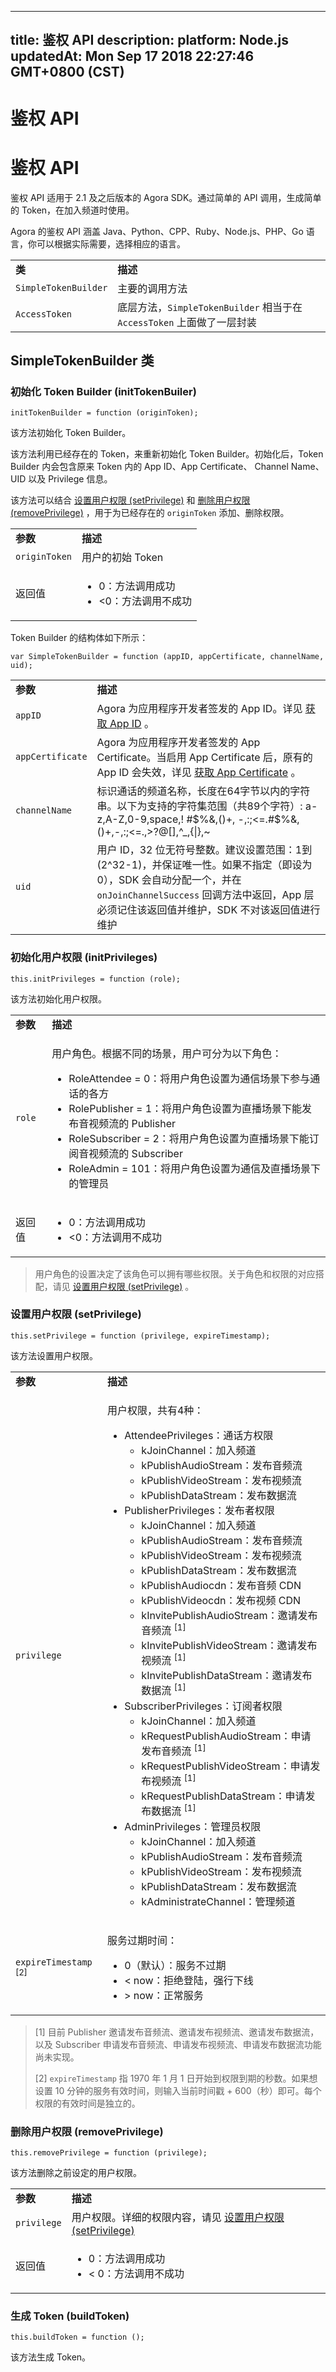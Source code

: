 
---
title: 鉴权 API
description: 
platform: Node.js
updatedAt: Mon Sep 17 2018 22:27:46 GMT+0800 (CST)
---
# 鉴权 API
# 鉴权 API

鉴权 API 适用于 2.1 及之后版本的 Agora SDK。通过简单的 API 调用，生成简单的 Token，在加入频道时使用。

Agora 的鉴权 API 涵盖 Java、Python、CPP、Ruby、Node.js、PHP、Go 语言，你可以根据实际需要，选择相应的语言。

<table>
<colgroup>
<col/>
<col/>
</colgroup>
<tbody>
	<tr><td><strong>类</strong></td>
<td><strong>描述</strong></td>
</tr>
<tr><td><code>SimpleTokenBuilder</code></td>
<td>主要的调用方法</td>
</tr>
<tr><td><code>AccessToken</code></td>
<td>底层方法，<code>SimpleTokenBuilder</code> 相当于在 <code>AccessToken</code> 上面做了一层封装</td>
</tr>
</tbody>
</table>



## SimpleTokenBuilder 类

### 初始化 Token Builder \(initTokenBuiler\)

```
initTokenBuilder = function (originToken);
```

该方法初始化 Token Builder。

该方法利用已经存在的 Token，来重新初始化 Token Builder。初始化后，Token Builder 内会包含原来 Token 内的 App ID、App Certificate、 Channel Name、UID 以及 Privilege 信息。

该方法可以结合 [设置用户权限 \(setPrivilege\)](#setPrivilege) 和 [删除用户权限 \(removePrivilege\)](#removePrivilege) ，用于为已经存在的 `originToken` 添加、删除权限。

<table>
<colgroup>
<col/>
<col/>
</colgroup>
<tbody>
<tr><td><strong>参数</strong></td>
<td><strong>描述</strong></td>
</tr>
<tr><td><code>originToken</code></td>
<td>用户的初始 Token</td>
</tr>
<tr><td>返回值</td>
<td><ul>
<li>0：方法调用成功</li>
<li>&lt;0：方法调用不成功</li>
</ul>
</td>
</tr>
</tbody>
</table>



Token Builder 的结构体如下所示：

```
var SimpleTokenBuilder = function (appID, appCertificate, channelName, uid);
```

<table>
<colgroup>
<col/>
<col/>
</colgroup>
<tbody>
<tr><td><strong>参数</strong></td>
<td><strong>描述</strong></td>
</tr>
<tr><td><code>appID</code></td>
<td>Agora 为应用程序开发者签发的 App ID。详见 <a href="https://docs.agora.io/cn/Agora%20/Platform/token/#app-id-native"><span>获取 App ID</span></a> 。</td>
</tr>
<tr><td><code>appCertificate</code></td>
<td>Agora 为应用程序开发者签发的 App Certificate。当启用 App Certificate 后，原有的 App ID 会失效，详见 <a href="../../cn/Agora%20Platform/token.md"><span>获取 App Certificate</span></a> 。</td>
</tr>
<tr><td><code>channelName</code></td>
<td>标识通话的频道名称，长度在64字节以内的字符串。以下为支持的字符集范围（共89个字符）: a-z,A-Z,0-9,space,! #$%&amp;,()+, -,:;&lt;=.#$%&amp;,()+,-,:;&lt;=.,&gt;?@[],^_,{|},~</td>
</tr>
<tr><td><code>uid</code></td>
<td>用户 ID，32 位无符号整数。建议设置范围：1到 (2^32-1)，并保证唯一性。如果不指定（即设为0），SDK 会自动分配一个，并在 <code>onJoinChannelSuccess</code> 回调方法中返回，App 层必须记住该返回值并维护，SDK 不对该返回值进行维护</td>
</tr>
</tbody>
</table>



### 初始化用户权限 \(initPrivileges\)

```
this.initPrivileges = function (role);
```

该方法初始化用户权限。

<table>
<colgroup>
<col/>
<col/>
</colgroup>
<tbody>
<tr><td><strong>参数</strong></td>
<td><strong>描述</strong></td>
</tr>
<tr><td><code>role</code></td>
<td><p>用户角色。根据不同的场景，用户可分为以下角色：</p>
<ul>
<li>RoleAttendee = 0：将用户角色设置为通信场景下参与通话的各方</li>
<li>RolePublisher = 1：将用户角色设置为直播场景下能发布音视频流的 Publisher</li>
<li>RoleSubscriber = 2：将用户角色设置为直播场景下能订阅音视频流的 Subscriber</li>
<li>RoleAdmin = 101：将用户角色设置为通信及直播场景下的管理员</li>
</ul>
</td>
</tr>
<tr><td>返回值</td>
<td><ul>
<li>0：方法调用成功</li>
<li>&lt;0：方法调用不成功</li>
</ul>
</td>
</tr>
</tbody>
</table>

> 用户角色的设置决定了该角色可以拥有哪些权限。关于角色和权限的对应搭配，请见 [设置用户权限 \(setPrivilege\)](#setPrivilege) 。

<a name = "setPrivilege"></a>

### 设置用户权限 \(setPrivilege\)

```
this.setPrivilege = function (privilege, expireTimestamp);
```

该方法设置用户权限。

<table>
<colgroup>
<col/>
<col/>
</colgroup>
<tbody>
<tr><td><strong>参数</strong></td>
<td><strong>描述</strong></td>
</tr>
<tr><td><code>privilege</code></td>
<td><p>用户权限，共有4种：</p>
<ul>
<li>AttendeePrivileges：通话方权限<ul>
<li>kJoinChannel：加入频道</li>
<li>kPublishAudioStream：发布音频流</li>
<li>kPublishVideoStream：发布视频流</li>
<li>kPublishDataStream：发布数据流</li>
</ul>
</li>
<li>PublisherPrivileges：发布者权限<ul>
<li>kJoinChannel：加入频道</li>
<li>kPublishAudioStream：发布音频流</li>
<li>kPublishVideoStream：发布视频流</li>
<li>kPublishDataStream：发布数据流</li>
<li>kPublishAudiocdn：发布音频 CDN</li>
<li>kPublishVideocdn：发布视频 CDN</li>
<li>kInvitePublishAudioStream：邀请发布音频流 <sup>[1]</sup></li>
<li>kInvitePublishVideoStream：邀请发布视频流 <sup>[1]</sup></li>
<li>kInvitePublishDataStream：邀请发布数据流 <sup>[1]</sup></li>
</ul>
</li>
<li>SubscriberPrivileges：订阅者权限<ul>
<li>kJoinChannel：加入频道</li>
<li>kRequestPublishAudioStream：申请发布音频流 <sup>[1]</sup></li>
<li>kRequestPublishVideoStream：申请发布视频流 <sup>[1]</sup></li>
<li>kRequestPublishDataStream：申请发布数据流 <sup>[1]</sup></li>
</ul>
</li>
<li>AdminPrivileges：管理员权限<ul>
<li>kJoinChannel：加入频道</li>
<li>kPublishAudioStream：发布音频流</li>
<li>kPublishVideoStream：发布视频流</li>
<li>kPublishDataStream：发布数据流</li>
<li>kAdministrateChannel：管理频道</li>
</ul>
</li>
</ul>
</td>
</tr>
<tr><td><code>expireTimestamp</code> <sup>[2]</sup></td>
<td><p>服务过期时间：</p>
<div><ul>
<li>0（默认）：服务不过期</li>
<li>&lt; now：拒绝登陆，强行下线</li>
<li>&gt; now：正常服务</li>
</ul>
	</div>
</td>
</tr>
</tbody>
</table>



> [1] 目前 Publisher 邀请发布音频流、邀请发布视频流、邀请发布数据流，以及 Subscriber 申请发布音频流、申请发布视频流、申请发布数据流功能尚未实现。
> 
> [2] `expireTimestamp` 指 1970 年 1 月 1 日开始到权限到期的秒数。如果想设置 10 分钟的服务有效时间，则输入当前时间戳 + 600（秒）即可。每个权限的有效时间是独立的。

<a name = "removePrivilege"></a>

### 删除用户权限 \(removePrivilege\)

```
this.removePrivilege = function (privilege);
```

该方法删除之前设定的用户权限。

<table>
<colgroup>
<col/>
<col/>
</colgroup>
<tbody>
<tr><td><strong>参数</strong></td>
<td><strong>描述</strong></td>
</tr>
<tr><td><code>privilege</code></td>
<td>用户权限。详细的权限内容，请见 <a href="../../cn/Agora%20Platform/key_nodejs.md"><span>设置用户权限 (setPrivilege)</span></a></td>
</tr>
<tr><td>返回值</td>
<td><ul>
<li>0：方法调用成功</li>
<li>&lt; 0：方法调用不成功</li>
</ul>
</td>
</tr>
</tbody>
</table>



### 生成 Token \(buildToken\)

```
this.buildToken = function ();
```

该方法生成 Token。


